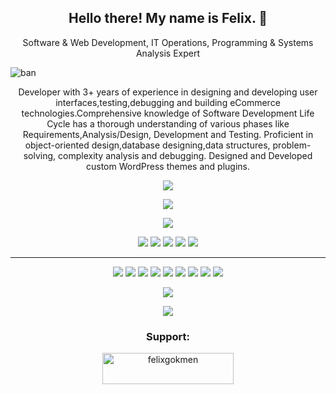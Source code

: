 <h2 align="center">Hello there! My name is Felix. 👋</h2>
<p align="center"> Software & Web Development, IT Operations, Programming & Systems Analysis Expert
</p>

![ban](https://user-images.githubusercontent.com/63836841/113341004-a012d480-92fa-11eb-94d3-e0f249177aab.gif)

<p align="center">Developer with 3+ years of experience in designing and developing user interfaces,testing,debugging and building eCommerce technologies.Comprehensive knowledge of Software Development Life Cycle has a thorough understanding of various phases like Requirements,Analysis/Design, Development and Testing. Proficient in object-oriented design,database designing,data structures, problem-solving, complexity analysis and debugging. Designed and Developed custom WordPress themes and plugins.</p>



<p align=center>

<img src="https://komarev.com/ghpvc/?username=fatihkgm&color=green">

</p>

<p align=center>
  <a href="https://github.com/fatihkgm?tab=repositories">
    <img src="https://badges.pufler.dev/repos/fatihkgm?style=flat-square&color=black&logo=github">
  </a>
</p>
<p align="center">
<a href="https://github.com/fatihkgm"><img src="https://img.shields.io/github/followers/fatihkgm?style=social"></a>
</p>
<p align="center">
<img src="https://img.shields.io/badge/Front End-green"> <img src="https://img.shields.io/badge/Back End-red"> <img src="https://img.shields.io/badge/Computer Vision-magenta"> <img src="https://img.shields.io/badge/Language Processing-yellow"> <img src="https://img.shields.io/badge/Mobile App-blue"> 
</p>
<hr>
<p align="center">
  <img src="https://img.shields.io/badge/NodeJS%20-%23121011.svg?&style=for-the-badge&logo=npm&logoColor=white"/> 
  <img src="https://img.shields.io/badge/React%20-%23F05033.svg?&style=for-the-badge&logo=react&logoColor=white"/>
<img src="https://img.shields.io/badge/python%20-%2314354C.svg?&style=for-the-badge&logo=python&logoColor=white"/>
<img src="https://img.shields.io/badge/javascript%20-%23323330.svg?&style=for-the-badge&logo=javascript&logoColor=%23F7DF1E"/>
<img src="https://img.shields.io/badge/html5%20-%23E34F26.svg?&style=for-the-badge&logo=html5&logoColor=white"/>
<img src="https://img.shields.io/badge/css3%20-%231572B6.svg?&style=for-the-badge&logo=css3&logoColor=white"/>
<img src="https://img.shields.io/badge/git%20-%23F05033.svg?&style=for-the-badge&logo=git&logoColor=white"/>
<img src="https://img.shields.io/badge/github%20-%23121011.svg?&style=for-the-badge&logo=github&logoColor=white"/> 
  <img src="https://img.shields.io/badge/Swift%20-%23323330.svg?&style=for-the-badge&logo=swift&logoColor=white"/>
</p>

<p align=center>  
  <img align=center src="https://github-readme-stats.vercel.app/api?username=fatihkgm&show_icons=true&theme=radical">
</p>

<p align=center>  
  <img align=center src="https://github-readme-stats.vercel.app/api/top-langs/?username=fatihkgm&theme=radical">
</p>


<h3 align="center">Support:</h3>
<p align="center"><a href="https://www.buymeacoffee.com/felixgo"> <img align="center" src="https://cdn.buymeacoffee.com/buttons/v2/default-yellow.png" height="50" width="210" alt="felixgokmen" /></a></p><br><br>
